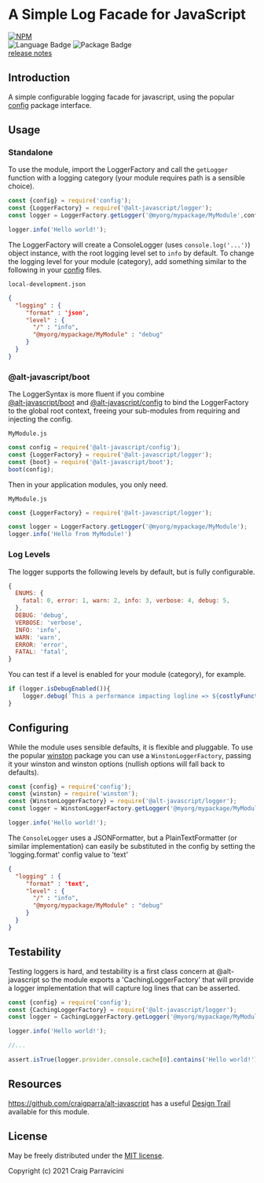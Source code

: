 A Simple Log Facade for JavaScript
===================================

[![NPM](https://nodei.co/npm/@alt-javascript/logger.svg?downloads=true&downloadRank=true)](https://nodei.co/npm/@alt-javascript/logger/)
<br/>
![Language Badge](https://img.shields.io/github/languages/top/craigparra/alt-logger)
![Package Badge](https://img.shields.io/npm/v/@alt-javascript/logger) <br/>
[release notes](https://github.com/craigparra/alt-logger/blob/main/History.md)

<a name="intro">Introduction</a>
--------------------------------
A simple configurable logging facade for javascript, using the popular [config](https://www.npmjs.com/package/config)
package interface.

<a name="usage">Usage</a>
-------------------------

### Standalone

To use the module, import the LoggerFactory and call the `getLogger` function with a logging category (your module 
requires path is a sensible choice).

```javascript
const {config} = require('config');
const {LoggerFactory} = require('@alt-javascript/logger');
const logger = LoggerFactory.getLogger('@myorg/mypackage/MyModule',config);

logger.info('Hello world!');
```
The LoggerFactory will create a ConsoleLogger (uses `console.log('...')`) object instance, with the root logging level 
set to `info` by default.  To change the logging level for your module (category), add something similar to the
following in your [config](https://www.npmjs.com/package/config) files.

`local-development.json`
```json
{
  "logging" : {
     "format" : 'json',
     "level" : {
       "/" : "info",
       "@myorg/mypackage/MyModule" : "debug"
     }
  }
}
```

### @alt-javascript/boot

The LoggerSyntax is more fluent if you combine  
[@alt-javascript/boot](https://www.npmjs.com/package/@alt-javascript/boot) and 
[@alt-javascript/config](https://www.npmjs.com/package/@alt-javascript/config) to bind the LoggerFactory 
to the global root context, freeing your sub-modules from requiring and injecting the config.  

`MyModule.js`
```javascript
const config = require('@alt-javascript/config');
const {LoggerFactory} = require('@alt-javascript/logger');
const {boot} = require('@alt-javascript/boot');
boot(config);

```

Then in your application modules, you only need.

`MyModule.js`
```javascript
const {LoggerFactory} = require('@alt-javascript/logger');

const logger = LoggerFactory.getLogger('@myorg/mypackage/MyModule');
logger.info('Hello from MyModule!')
```

### Log Levels

The logger supports the following levels by default, but is fully configurable.

```javascript
{
  ENUMS: {
    fatal: 0, error: 1, warn: 2, info: 3, verbose: 4, debug: 5,
  },
  DEBUG: 'debug',
  VERBOSE: 'verbose',
  INFO: 'info',
  WARN: 'warn',
  ERROR: 'error',
  FATAL: 'fatal',
}
```

You can test if a level is enabled for your module (category), for example.

```javascript
if (logger.isDebugEnabled()){
    logger.debug(`This a performance impacting logline => ${costlyFunction()}`)
}
```
<a name="conf">Configuring</a>
------------------------------

While the module uses sensible defaults, it is flexible and pluggable.  To use the popular 
[winston](https://www.npmjs.com/package/winston) package you can use a `WinstonLoggerFactory`, passing it your 
winston and winston options (nullish options will fall back to defaults).

```javascript
const {config} = require('config');
const {winston} = require('winston');
const {WinstonLoggerFactory} = require('@alt-javascript/logger');
const logger = WinstonLoggerFactory.getLogger('@myorg/mypackage/MyModule', config, winston,  {/*mywinstonoptions*/}));

logger.info('Hello world!');
```

The `ConsoleLogger` uses a JSONFormatter, but a PlainTextFormatter (or similar implementation) can easily be
substituted in the config by setting the 'logging.format' config value to 'text'

```json
{
  "logging" : {
     "format" : 'text',
     "level" : {
       "/" : "info",
       "@myorg/mypackage/MyModule" : "debug"
     }
  }
}
```

<a name="testing">Testability</a>
-------------------------

Testing loggers is hard, and testability is a first class concern at @alt-javascript so the module exports a 
'CachingLoggerFactory' that will provide a logger implementation that will capture log lines that can be asserted.

```javascript
const {config} = require('config');
const {CachingLoggerFactory} = require('@alt-javascript/logger');
const logger = CachingLoggerFactory.getLogger('@myorg/mypackage/MyModule', config);

logger.info('Hello world!');

//...

assert.isTrue(logger.provider.console.cache[0].contains('Hello world!'))
```
<a name="resources">Resources</a>
---------------------------------

<https://github.com/craigparra/alt-javascript>  has a 
useful [Design Trail](https://github.com/craigparra/alt-javascript/blob/master/LOGGING.md) available for this
module.


<a name="license">License</a>
-----------------------------

May be freely distributed under the [MIT license](https://raw.githubusercontent.com/craigparra/alt-logger/master/LICENSE).

Copyright (c) 2021 Craig Parravicini    
